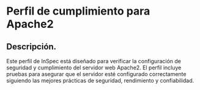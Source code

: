 # Perfil de cumplimiento para Apache2

## Descripción.

Este perfil de InSpec está diseñado para verificar la configuración de seguridad y cumplimiento del servidor web Apache2. El perfil incluye pruebas para asegurar que el servidor esté configurado correctamente siguiendo las mejores prácticas de seguridad, rendimiento y confiabilidad.
